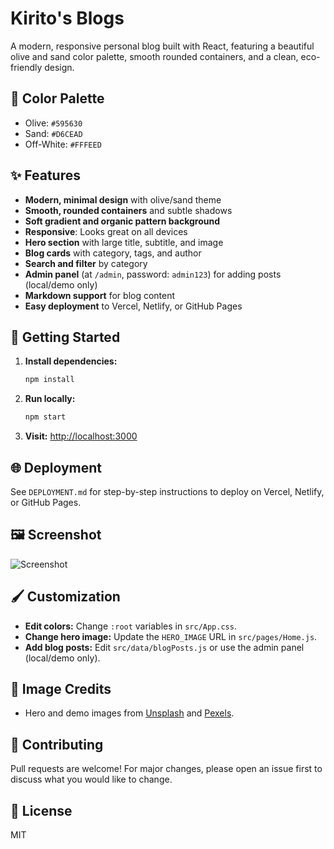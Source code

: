 # Kirito's Blogs

A modern, responsive personal blog built with React, featuring a beautiful olive and sand color palette, smooth rounded containers, and a clean, eco-friendly design.

## 🌿 Color Palette
- Olive: `#595630`
- Sand: `#D6CEAD`
- Off-White: `#FFFEED`

## ✨ Features
- **Modern, minimal design** with olive/sand theme
- **Smooth, rounded containers** and subtle shadows
- **Soft gradient and organic pattern background**
- **Responsive**: Looks great on all devices
- **Hero section** with large title, subtitle, and image
- **Blog cards** with category, tags, and author
- **Search and filter** by category
- **Admin panel** (at `/admin`, password: `admin123`) for adding posts (local/demo only)
- **Markdown support** for blog content
- **Easy deployment** to Vercel, Netlify, or GitHub Pages

## 🚀 Getting Started

1. **Install dependencies:**
   ```sh
   npm install
   ```
2. **Run locally:**
   ```sh
   npm start
   ```
3. **Visit:** [http://localhost:3000](http://localhost:3000)

## 🌐 Deployment
See `DEPLOYMENT.md` for step-by-step instructions to deploy on Vercel, Netlify, or GitHub Pages.

## 🖼️ Screenshot
![Screenshot](screenshot.png)

## 🖌️ Customization
- **Edit colors:** Change `:root` variables in `src/App.css`.
- **Change hero image:** Update the `HERO_IMAGE` URL in `src/pages/Home.js`.
- **Add blog posts:** Edit `src/data/blogPosts.js` or use the admin panel (local/demo only).

## 📸 Image Credits
- Hero and demo images from [Unsplash](https://unsplash.com/) and [Pexels](https://pexels.com/).

## 🤝 Contributing
Pull requests are welcome! For major changes, please open an issue first to discuss what you would like to change.

## 📄 License
MIT 